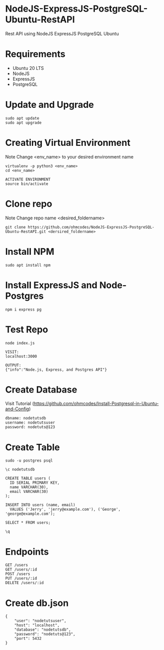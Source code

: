 # NodeJS-ExpressJS-PostgreSQL-Ubuntu-RestAPI
Rest API using NodeJS ExpressJS PostgreSQL Ubuntu


# Requirements
  - Ubuntu 20 LTS
  - NodeJS
  - ExpressJS
  - PostgreSQL
  
# Update and Upgrade
```
sudo apt update
sudo apt upgrade
```

# Creating Virtual Environment
Note Change <env_name> to your desired environment name
```
virtualenv -p python3 <env_name>
cd <env_name>

ACTIVATE ENVIRONMENT
source bin/activate
```

# Clone repo
Note Change repo name <desired_foldername>
```
git clone https://github.com/ohmcodes/NodeJS-ExpressJS-PostgreSQL-Ubuntu-RestAPI.git <dersired_foldername>
```

# Install NPM
```
sudo apt install npm
```

# Install ExpressJS and Node-Postgres
```
npm i express pg
```

# Test Repo
```
node index.js

VISIT:
localhost:3000

OUTPUT:
{"info":"Node.js, Express, and Postgres API"}
```

# Create Database
Visit Tutorial (https://github.com/ohmcodes/Install-Postgresql-in-Ubuntu-and-Config)
```
dbname: nodetutsdb
username: nodetutsuser
password: nodetuts@123
```

# Create Table
```
sudo -u postgres psql

\c nodetutsdb

CREATE TABLE users (
  ID SERIAL PRIMARY KEY,
  name VARCHAR(30),
  email VARCHAR(30)
);

INSERT INTO users (name, email)
  VALUES ('Jerry', 'jerry@example.com'), ('George', 'george@example.com');
  
SELECT * FROM users;

\q
```

# Endpoints
```
GET /users
GET /users/:id
POST /users
PUT /users/:id
DELETE /users/:id
```

# Create db.json
```
{
    "user": "nodetutsuser",
    "host": "localhost",
    "database": "nodetutsdb",
    "password": "nodetuts@123",
    "port": 5432
}
```


